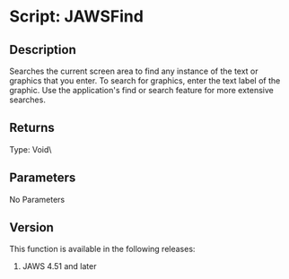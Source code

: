 # Script: JAWSFind

## Description

Searches the current screen area to find any instance of the text or
graphics that you enter. To search for graphics, enter the text label of
the graphic. Use the application\'s find or search feature for more
extensive searches.

## Returns

Type: Void\

## Parameters

No Parameters

## Version

This function is available in the following releases:

1.  JAWS 4.51 and later
